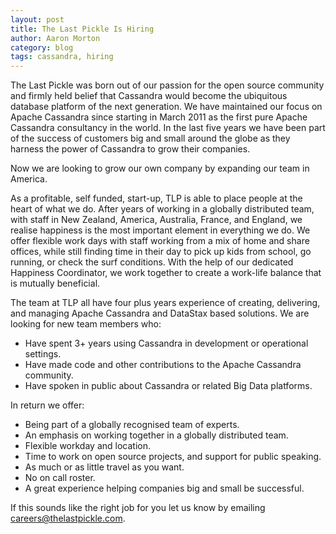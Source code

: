 ```yaml
---
layout: post
title: The Last Pickle Is Hiring
author: Aaron Morton
category: blog
tags: cassandra, hiring
---
```


The Last Pickle was born out of our passion for the open source community and firmly held belief that Cassandra would become the ubiquitous database platform of the next generation. We have maintained our focus on Apache Cassandra since starting in March 2011 as the first pure Apache Cassandra consultancy in the world. In the last five years we have been part of the success of customers big and small around the globe as they harness the power of Cassandra to grow their companies.

Now we are looking to grow our own company by expanding our team in America. 

As a profitable, self funded, start-up, TLP is able to place people at the heart of what we do. After years of working in a globally distributed team, with staff in New Zealand, America, Australia, France, and England, we realise happiness is the most important element in everything we do. We offer flexible work days with staff working from a mix of home and share offices, while still finding time in their day to pick up kids from school, go running, or check the surf conditions. With the help of our dedicated Happiness Coordinator, we work together to create a work-life balance that is mutually beneficial.

The team at TLP all have four plus years experience of creating, delivering, and managing Apache Cassandra and DataStax based solutions. We are looking for new team members who:

* Have spent 3+ years using Cassandra in development or operational settings. 
* Have made code and other contributions to the Apache Cassandra community. 
* Have spoken in public about Cassandra or related Big Data platforms. 

In return we offer:

* Being part of a globally recognised team of experts.
* An emphasis on working together in a globally distributed team.
* Flexible workday and location.
* Time to work on open source projects, and support for public speaking.
* As much or as little travel as you want.
* No on call roster.
* A great experience helping companies big and small be successful. 

If this sounds like the right job for you let us know by emailing [careers@thelastpickle.com](mailto:careers@thelastpickle.com).
